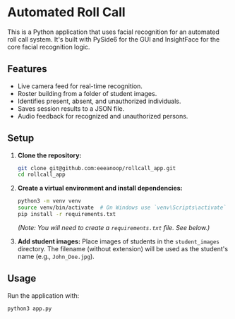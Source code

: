 # Automated Roll Call

This is a Python application that uses facial recognition for an automated roll call system. It's built with PySide6 for the GUI and InsightFace for the core facial recognition logic.

## Features

- Live camera feed for real-time recognition.
- Roster building from a folder of student images.
- Identifies present, absent, and unauthorized individuals.
- Saves session results to a JSON file.
- Audio feedback for recognized and unauthorized persons.

## Setup

1.  **Clone the repository:**
    ```bash
    git clone git@github.com:eeeanoop/rollcall_app.git
    cd rollcall_app
    ```

2.  **Create a virtual environment and install dependencies:**
    ```bash
    python3 -m venv venv
    source venv/bin/activate  # On Windows use `venv\Scripts\activate`
    pip install -r requirements.txt
    ```
    *(Note: You will need to create a `requirements.txt` file. See below.)*

3.  **Add student images:**
    Place images of students in the `student_images` directory. The filename (without extension) will be used as the student's name (e.g., `John_Doe.jpg`).

## Usage

Run the application with:
```bash
python3 app.py
```